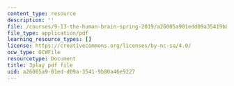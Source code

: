 ```yaml
---
content_type: resource
description: ''
file: /courses/9-13-the-human-brain-spring-2019/a26005a901edd09a35419b80a46e9227_ba-HMvDn_vU.pdf
file_type: application/pdf
learning_resource_types: []
license: https://creativecommons.org/licenses/by-nc-sa/4.0/
ocw_type: OCWFile
resourcetype: Document
title: 3play pdf file
uid: a26005a9-01ed-d09a-3541-9b80a46e9227
---
```

